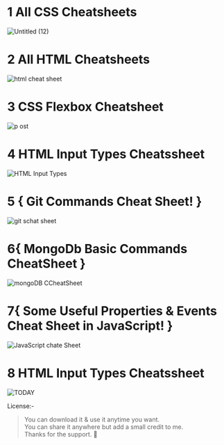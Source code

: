 # 1 All CSS Cheatsheets
![Untitled (12)](https://user-images.githubusercontent.com/87852919/164160965-49085d9e-3565-4709-83bb-5da7feeb5c2c.png)
<br>
# 2 All HTML Cheatsheets
![html cheat sheet](https://user-images.githubusercontent.com/87852919/172936870-183d89d3-fba3-4d75-8f50-f3295597db60.png)

# 3 CSS Flexbox Cheatsheet
![p ost](https://user-images.githubusercontent.com/87852919/173545397-8ed85141-d1d3-46ed-a3ae-9554bdf87907.png)

# 4 HTML Input Types Cheatssheet
![HTML Input Types](https://user-images.githubusercontent.com/87852919/174537467-bf51c9e7-dbb2-4fa9-a3a0-a8c796d44c26.png)


# 5 { Git Commands Cheat Sheet! }

![git schat sheet](https://user-images.githubusercontent.com/87852919/187825447-26a8eb15-cbb0-47ec-987d-a0c8c96f8a0a.png)

# 6{ MongoDb Basic Commands CheatSheet }

![mongoDB CCheatSheet](https://user-images.githubusercontent.com/87852919/188078477-70cc13aa-ccca-4e6d-aa7b-0d491f3e13e0.png)

# 7{ Some Useful Properties & Events Cheat Sheet in JavaScript! }
![JavaScript chate Sheet](https://user-images.githubusercontent.com/87852919/188266524-a9f842a5-dee1-43d0-a02a-5b840fd84b11.png)

# 8 HTML Input Types Cheatssheet
![TODAY](https://user-images.githubusercontent.com/87852919/190141934-de0b3849-b9e4-409f-87ad-bcdb18feaba8.png)

License:-
<br>
> You can download it & use it anytime you want. <br>
> You can share it anywhere but add a small credit to me.<br>
> Thanks for the support. 💜
